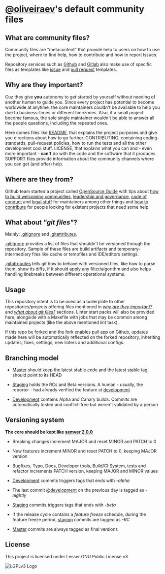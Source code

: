 <!-- vim: set ai si sta et sw=4 sts=4 fenc=utf-8 nobomb eol ff=unix ft=markdown: -->

# [@oliveiraev][user:oliveiraev]'s default community files

## What are community files?

Community files are "metacontent" that provide help to users on how to use the
project, where to find help, how to contribute and how to report issues.

Repository services such as [Github][site:github] and [Gitlab][site:gitlab]
also make use of specific files as templates like [issue][help:issues] and
[pull request][help:pull-request] templates.

## Why are they important?

Cuz they give **you** autonomy to get started by yourself without needing of
another human to guide you. Since every project has potential to become
worldwide at anytime, the core maintainers couldn't be available to help you
due to business-times or different timezones. Also, if a small project become
famous, the sole single maintainer wouldn't be able to answer all the people
questions, including the repeated ones.

Here comes files like [README][src:readme.md], that explains the project
purposes and give you directions about how to go further. CONTRIBUTING,
containing coding-standards, pull-request policies, how to run the tests and
all the other development cool stuff. LICENSE, that explains what you can and -
even more important - **can't** do with the code and the software that it
produces.  SUPPORT files provide information about the community channels where
you can get (and offer) help.

## Where are they from?

Github team started a project called [OpenSource Guide][guide:home] with tips
about [how to build welcoming communities][guide:communities],
[leadership and governance][guide:leadership],
[code of conduct][guide:code-of-conduct] and [legal stuff][guide:legal] for
maintainers among other things and [how to contribute][guide:contribute] for
people looking for existent projects that need some help.

## What about *"git files"*?

Mainly: [.gitignore][src:.gitignore] and [.gitattributes][src:.gitattributes].

[.gitignore][help:gitignore] provides a list of files that shouldn't be
versioned through the repository. Sample of these files are build artifacts and
temporary-intermediary files like cache or tempfiles and IDE/editors settings.

[.gitattributes][help:gitattributes] tells git how to behave with versioned
files, like how to parse them, show its diffs, if it should apply any
filter/algorithm and also helps handling linebreaks between different
operational systems.

## Usage

This repository intent is to be used as a boilerplate to other
repositories/projects offering files mentioned in
*[why are they important?][anchor:why-are-they-important]* and
*[what about git files?][anchor:what-about-git-files]* sections. Linter start
packs will also be provided here, alongside with a Makefile with jobs that may
be common among maintained projects (like the above mentioned *lint* task).

If this repo be [forked][action:fork] and the fork enables [pull][app:pull] app
on Github, updates made here will be automatically reflected on the forked
repository, inheriting updates, fixes, settings, new linters and additional
configs.

## Branching model

- [Master][branch:master] should keep the latest stable code and the latest
stable tag should point to its HEAD

- [Staging][branch:staging] holds the RCs and Beta versions. A human - usually,
the reporter - had already verified the feature at
[development][branch:development]

- [Development][branch:development] contains Alpha and Canary builds. Commits
are automatically tested and conflict-free but weren't validated by a person

## Versioning system

**The core should be kept like [semver 2.0.0][site:semver]**

- Breaking changes increment MAJOR and reset MINOR and PATCH to 0

- New features increment MINOR and reset PATCH to 0, keeping MAJOR version

- Bugfixes, Typo, Docs, Developer tools, Build/CI System, tests and refactor
increments PATCH version, keeping MAJOR and MINOR values

- [Development][branch:development] commits triggers tags that ends with
*-alpha*

- The last commit @[development][branch:development] on the previous day is
tagged as -*nightly*

- [Staging][branch:staging] commits triggers tags that ends with *-beta*

- If the release cycle contains a *feature freeze* schedule, during the feature
freeze period, [staging][branch:staging] commits are tagged as *-RC*

- [Master][branch:master] commits are always tagged as final versions

## License

This project is licensed under Lesser GNU Public License v3

![LGPLv3 Logo](https://www.gnu.org/graphics/lgplv3-88x31.png)

[user:oliveiraev]: ../../../../oliveiraev

[site:github]: https://github.com
[site:gitlab]: https://gitlab.com
[site:semver]: https://semver.org

[action:fork]: ../../fork

[branch:master]: ../../tree/master
[branch:staging]: ../../tree/staging
[branch:development]: ../../tree/development

[help:issues]: https://help.github.com/en/github/building-a-strong-community/configuring-issue-templates-for-your-repository
[help:pull-request]: https://help.github.com/en/articles/creating-a-pull-request-template-for-your-repository
[help:gitignore]: https://git-scm.com/docs/gitignore
[help:gitattributes]: https://git-scm.com/docs/gitattributes

[guide:home]: https://opensource.guide
[guide:communities]: https://opensource.guide/building-community/
[guide:leadership]: https://opensource.guide/leadership-and-governance/
[guide:code-of-conduct]: https://opensource.guide/code-of-conduct/
[guide:legal]: https://opensource.guide/legal/
[guide:contribute]: https://opensource.guide/how-to-contribute/

[src:readme.md]: README.md
[src:.gitignore]: .gitignore
[src:.gitattributes]: .gitattributes

[anchor:why-are-they-important]: #why-are-they-important
[anchor:what-about-git-files]: #what-about-git-files

[app:pull]: https://wei.github.io/pull/
